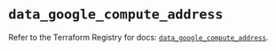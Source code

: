 # `data_google_compute_address`

Refer to the Terraform Registry for docs: [`data_google_compute_address`](https://registry.terraform.io/providers/hashicorp/google/6.26.0/docs/data-sources/compute_address).
